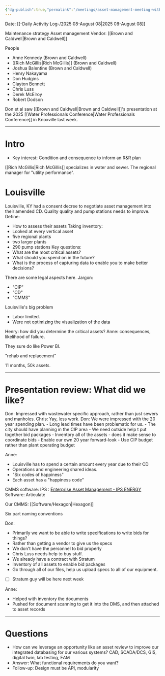 ```yaml
---
{"dg-publish":true,"permalink":"/meetings/asset-management-meeting-with-brown-and-caldwell/","noteIcon":"","created":"2025-08-08T12:59:16.521-05:00"}
---
```


Date: [[-Daily Activity Log-/2025 08-August 08\|2025 08-August 08]]

Maintenance strategy
Asset management
Vendor: [[Brown and Caldwell\|Brown and Caldwell]]

People
- Anne Kennedy (Brown and Caldwell)
- [[Rich McGillis\|Rich McGillis]] (Brown and Caldwell)
- Joshua Balentine (Brown and Caldwell)
- Henry Nakayama
- Don Hudgins
- Clayton Bennett
- Chris Luss
- Derek McElroy
- Robert Dodson

Don et al saw [[Brown and Caldwell\|Brown and Caldwell]]'s presentation at the 2025 [[Water Professionals Conference\|Water Professionals Conference]] in Knoxville last week.

---

# Intro
- Key interest: Condition and consequence to inform an R&R plan

[[Rich McGillis\|Rich McGillis]] specializes in water and sewer. The regional manager for "utility performance".


# Louisville
Louisville, KY had a consent decree to negotiate asset management into their amended CD.
Quality quality and pump stations needs to improve.
Define:
- How to assess their assets
Taking inventory:
- Looked at every vertical asset
- five regional plants
- two larger plants
- 290 pump stations
Key questions:
- What are the most critical assets?
- What should you spend on in the future?
- What is the process of capturing data to enable you to make better decisions?


There are some legal aspects here. Jargon:
 - "CIP"
 - "CD"
 - "CMMS"

Louisville's big problem
- Labor limited. 
- Were not optimizing the visualization of the data


Henry: how did you determine the critical assets?
Anne: consequences, likelihood of failure.

They sure do like Power BI.

"rehab and replacement"

11 months, 50k assets.

---

# Presentation review: What did we like?

Don: Impressed with wastewater specific approach, rather than just sewers and manholes.
Chris: Yay, less work.
Don: We were impressed with the 20 year spending plan.
	- Long lead times have been problematic for us.
	- The city should have planning in the CIP area
	- We need outside help t put together bid packages
	- Inventory all of the assets - does it make sense to coordinate bids
	- Enable our own 20 year forward-look
	- Use CIP budget rather than plant operating budget

Anne:
- Louisville has to spend a certain amount every year due to their CD
- Operations and engineering shared ideas.
- "Six codes of happiness"
- Each asset has a "happiness code"

CMMS software: IPS : [Enterprise Asset Management - IPS ENERGY](https://ips-energy.com/solutions/enterprise-asset-management-eam/)
Software: Articulate 

Our CMMS: [[Software/Hexagon\|Hexagon]]

Six part naming conventions

Don: 
- Primarily we want to be able to write specifications to write bids for things?
- Rather than getting a vendor to give us the specs
- We don't have the personnel to bid properly
- Chris Luss needs help to buy stuff.
- We already have a contract with Stratum
- Inventory of all assets to enable bid packages
- Go through all of our files, help us upload specs to all of our equipment.

- [ ] Stratum guy will be here next week

Anne:
- Helped with inventory the documents
- Pushed for document scanning to get it into the DMS, and then attached to asset records

---
# Questions
- How can we leverage an opportunity like an asset review to improve our integrated databasing for our various systems? CAD, SCADA/DCS, GIS, digital twin, lab testing, EAM
- Answer: What functional requirements do you want?
- Follow-up: Design must be API, modularity